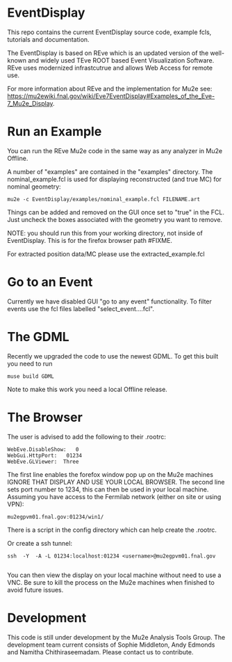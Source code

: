 # EventDisplay

This repo contains the current EventDisplay source code, example fcls, tutorials and documentation.

The EventDisplay is based on REve which is an updated version of the well-known and widely used TEve ROOT based Event Visualization Software. REve uses modernized infrastcutrue and allows Web Access for remote use.

For more information about REve and the implementation for Mu2e see: https://mu2ewiki.fnal.gov/wiki/Eve7EventDisplay#Examples_of_the_Eve-7_Mu2e_Display.

# Run an Example

You can run the REve Mu2e code in the same way as any analyzer in Mu2e Offline. 

A number of "examples" are contained in the "examples" directory. The nominal_example.fcl is used for displaying reconstructed (and true MC) for nominal geometry:

```
mu2e -c EventDisplay/examples/nominal_example.fcl FILENAME.art  
```

Things can be added and removed on the GUI once set to "true" in the FCL. Just uncheck the boxes associated with the geometry you want to remove.

NOTE: you should run this from your working directory, not inside of EventDisplay. This is for the firefox browser path #FIXME.

For extracted position data/MC please use the extracted_example.fcl

# Go to an Event

Currently we have disabled GUI "go to any event" functionality. To filter events use the fcl files labelled "select_event....fcl".

# The GDML

Recently we upgraded the code to use the newest GDML. To get this built you need to run 

```
muse build GDML

```

Note to make this work you need a local Offline release.

# The Browser

The user is advised to add the following to their .rootrc:

```
WebEve.DisableShow:   0
WebGui.HttpPort:   01234
WebEve.GLViewer:  Three
```
The first line enables the forefox window pop up on the Mu2e machines IGNORE THAT DISPLAY AND USE YOUR LOCAL BROWSER. The second line sets port number to 1234, this can then be used in your local machine. Assuming you have access to the Fermilab network (either on site or using VPN):

```
mu2egpvm01.fnal.gov:01234/win1/

```

There is a script in the config directory which can help create the .rootrc.

Or create a ssh tunnel:
```
ssh  -Y  -A -L 01234:localhost:01234 <username>@mu2egpvm01.fnal.gov


```

You can then view the display on your local machine without need to use a VNC. Be sure to kill the process on the Mu2e machines when finished to avoid future issues.

# Development

This code is still under development by the Mu2e Analysis Tools Group. The development team current consists of Sophie Middleton, Andy Edmonds and Namitha Chithiraseemadam. Please contact us to contribute.
